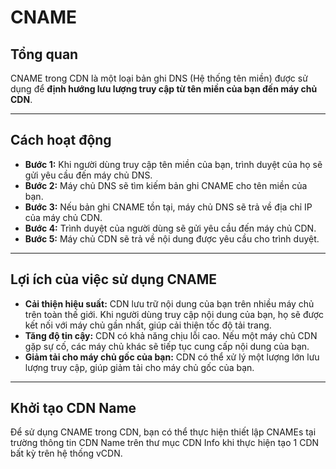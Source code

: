 # CNAME

## Tổng quan <a href="#cname-tongquan" id="cname-tongquan"></a>

CNAME trong CDN là một loại bản ghi DNS (Hệ thống tên miền) được sử dụng để **định hướng lưu lượng truy cập từ tên miền của bạn đến máy chủ CDN**.&#x20;

***

## **Cách hoạt động**

* **Bước 1:** Khi người dùng truy cập tên miền của bạn, trình duyệt của họ sẽ gửi yêu cầu đến máy chủ DNS.
* **Bước 2:** Máy chủ DNS sẽ tìm kiếm bản ghi CNAME cho tên miền của bạn.
* **Bước 3:** Nếu bản ghi CNAME tồn tại, máy chủ DNS sẽ trả về địa chỉ IP của máy chủ CDN.
* **Bước 4:** Trình duyệt của người dùng sẽ gửi yêu cầu đến máy chủ CDN.
* **Bước 5:** Máy chủ CDN sẽ trả về nội dung được yêu cầu cho trình duyệt.

***

## **Lợi ích của việc sử dụng CNAME**

* **Cải thiện hiệu suất:** CDN lưu trữ nội dung của bạn trên nhiều máy chủ trên toàn thế giới. Khi người dùng truy cập nội dung của bạn, họ sẽ được kết nối với máy chủ gần nhất, giúp cải thiện tốc độ tải trang.
* **Tăng độ tin cậy:** CDN có khả năng chịu lỗi cao. Nếu một máy chủ CDN gặp sự cố, các máy chủ khác sẽ tiếp tục cung cấp nội dung của bạn.
* **Giảm tải cho máy chủ gốc của bạn:** CDN có thể xử lý một lượng lớn lưu lượng truy cập, giúp giảm tải cho máy chủ gốc của bạn.

***

## **Khởi tạo CDN Name**

Để sử dụng CNAME trong CDN, bạn có thể thực hiện thiết lập CNAMEs tại trường thông tin CDN Name trên thư mục CDN Info khi thực hiện tạo 1 CDN bất kỳ trên hệ thống vCDN.

<figure><img src="../../.gitbook/assets/image (234).png" alt=""><figcaption></figcaption></figure>
